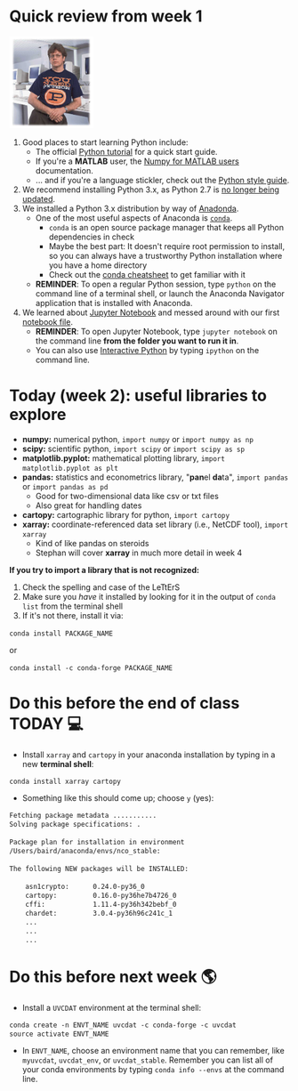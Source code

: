 # Quick review from week 1

<!--   ![Guido van Rossum, Python creator](./guido.jpg) -->

<img src="./guido.jpg" width="30%">

1. Good places to start learning Python include:
    * The official [Python tutorial][python tutorial link] for a quick start guide.
    * If you're a __MATLAB__ user, the [Numpy for MATLAB users][numpy for matlab link] documentation.
    * ... and if you're a language stickler, check out the [Python style guide][pep 8 link].
2. We recommend installing Python 3.x, as Python 2.7 is [no longer being updated][python 2 vs 3 link].
3. We installed a Python 3.x distribution by way of [Anadonda][anaconda link].
    * One of the most useful aspects of Anaconda is [`conda`][conda link].
        * `conda` is an open source package manager that keeps all Python dependencies in check
        * Maybe the best part:  It doesn't require root permission to install, so you can always have a trustworthy Python installation where you have a home directory
        * Check out the [conda cheatsheet][conda cheatsheet link] to get familiar with it
    * __REMINDER__: To open a regular Python session, type `python` on the command line of a terminal shell, or launch the Anaconda Navigator application that is installed with Anaconda.
4. We learned about [Jupyter Notebook][what is jupyter notebook link] and messed around with our first [notebook file][intro notebook link].
    * __REMINDER__: To open Jupyter Notebook, type `jupyter notebook` on the command line __from the folder you want to run it in__.
    * You can also use [Interactive Python][interactive python link] by typing `ipython` on the command line.

# Today (week 2):  useful libraries to explore
* __numpy:__ numerical python, ```import numpy``` or ```import numpy as np```
* __scipy:__ scientific python, ```import scipy``` or ```import scipy as sp```
* __matplotlib.pyplot:__ mathematical plotting library, ```import matplotlib.pyplot as plt```
* __pandas:__ statistics and econometrics library, "**pan**el **da**ta", ```import pandas``` or ```import pandas as pd```
  * Good for two-dimensional data like csv or txt files
  * Also great for handling dates
* __cartopy:__ cartographic library for python, ```import cartopy```
* __xarray:__ coordinate-referenced data set library (i.e., NetCDF tool), ```import xarray```
  * Kind of like pandas on steroids
  * Stephan will cover __xarray__ in much more detail in week 4

__If you try to import a library that is not recognized:__
1. Check the spelling and case of the LeTtErS
2. Make sure you _have_ it installed by looking for it in the output of ```conda list``` from the terminal shell
3. If it's not there, install it via:

```conda install PACKAGE_NAME```

or

```conda install -c conda-forge PACKAGE_NAME```

# Do this before the end of class TODAY :computer:
* Install ```xarray``` and ```cartopy``` in your anaconda installation by typing in a new __terminal shell__:
```
conda install xarray cartopy
```
* Something like this should come up; choose ```y``` (yes):
```
Fetching package metadata ...........
Solving package specifications: .

Package plan for installation in environment /Users/baird/anaconda/envs/nco_stable:

The following NEW packages will be INSTALLED:

    asn1crypto:      0.24.0-py36_0
    cartopy:         0.16.0-py36he7b4726_0
    cffi:            1.11.4-py36h342bebf_0
    chardet:         3.0.4-py36h96c241c_1
    ...
    ...
    ...
```

# Do this before next week :earth_americas:
* Install a ```UVCDAT``` environment at the terminal shell:
```
conda create -n ENVT_NAME uvcdat -c conda-forge -c uvcdat
source activate ENVT_NAME
```
* In ```ENVT_NAME```, choose an environment name that you can remember, like ```myuvcdat```, ```uvcdat_env```, or ```uvcdat_stable```.  Remember you can list all of your conda environments by typing ```conda info --envs``` at the command line.

[python tutorial link]: https://docs.python.org/3/tutorial/

[numpy for matlab link]: https://docs.scipy.org/doc/numpy-dev/user/numpy-for-matlab-users.html

[pep 8 link]: https://www.python.org/dev/peps/pep-0008/

[python 2 vs 3 link]: https://wiki.python.org/moin/Python2orPython3

[anaconda link]: https://www.anaconda.com/download/

[conda link]: https://conda.io/docs/user-guide/install/download.html

[conda cheatsheet link]: https://conda.io/docs/_downloads/conda-cheatsheet.pdf

[what is jupyter notebook link]: https://jupyter-notebook.readthedocs.io/en/stable/examples/Notebook/What%20is%20the%20Jupyter%20Notebook.html

[intro notebook link]: https://github.com/raspstephan/ESS-Python-Tutorial/blob/master/materials/week1/jupyter-intro.ipynb

[interactive python link]: https://ipython.org/

